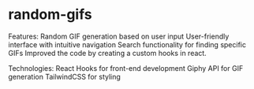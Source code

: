 # random-gifs

Features:
Random GIF generation based on user input
User-friendly interface with intuitive navigation
Search functionality for finding specific GIFs
Improved the code by creating a custom hooks in react.

Technologies:
React Hooks for front-end development
Giphy API for GIF generation
TailwindCSS for styling
